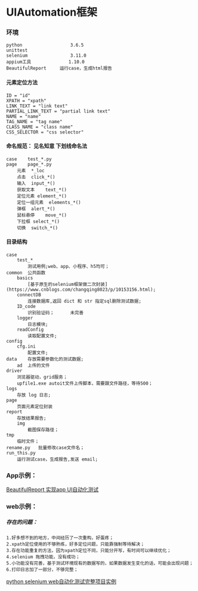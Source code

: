 # UIAutomation框架

### 环境
```
python                  3.6.5
unittest    
selenium                3.11.0   
appium工具              1.10.0
BeautifulReport     运行case，生成html报告
```

#### 元素定位方法

    ID = "id"
    XPATH = "xpath"
    LINK_TEXT = "link text"
    PARTIAL_LINK_TEXT = "partial link text"
    NAME = "name"
    TAG_NAME = "tag name"
    CLASS_NAME = "class name"
    CSS_SELECTOR = "css selector"



#### 命名规范： 见名知意 下划线命名法
    

    case    test_*.py
    page    page_*.py
        元素  *_loc
        点击  click_*()
        输入  input_*()
        获取文本    text_*()
        定位元素 element_*()
        定位一组元素  elements_*()
        弹框  alert_*()
        鼠标悬停    move_*()
        下拉框 select_*()
        切换  switch_*()


#### 目录结构
    case
        test_*
            测试用例;web、app、小程序、h5均可；
    common  公共函数
        basics
            [基于原生的selenium框架做二次封装](https://www.cnblogs.com/changqing8023/p/10153156.html);
        connectDB
            连接数据库,返回 dict 和 str 指定sql删除测试数据;
        ID_code
            识别验证码；      未完善
        logger
            日志模块;
        readConfig
            读取配置文件;
    config
        cfg.ini
            配置文件;
    data    存放需要参数化的测试数据;
        ad  上传的文件
    driver
        浏览器驱动，grid服务；
        upfile1.exe autoit文件上传脚本，需要跟文件路径，等待500；
    logs
        存放 log 日志;
    page
        页面元素定位封装
    report
        存放结果报告;
        img
            截图保存路径；
    tmp
        临时文件；
    rename.py   批量修改case文件名；
    run_this.py
        运行测试case，生成报告,发送 email;

### App示例：
<a href="https://www.cnblogs.com/changqing8023/p/10153371.html">BeautifulReport 实现app UI自动化测试</a>

### web示例：
##### 存在的问题：
    1.好多想不到的地方，中间经历了一次重构，好蛋疼；
    2.xpath定位使用的不够熟练，好多定位问题，只能靠强制等待解决；
    3.存在功能重复的方法，因为xpath定位不同，只能分开写，有时间可以继续优化；
    4.selenium 拖拽功能，没有成功；
    5.小功能没有完善，基于测试环境现有的数据写的，如果数据发生变化的话，可能会出现问题；
    6.打印日志加了一部分，不够完整；
<a href="https://www.cnblogs.com/changqing8023/p/10273210.html">python selenium web自动化测试完整项目实例</a>